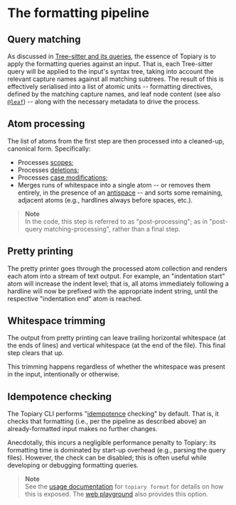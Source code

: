 # The formatting pipeline

## Query matching

As discussed in [Tree-sitter and its queries](../getting-started/on-tree-sitter.md),
the essence of Topiary is to apply the formatting queries against an
input. That is, each Tree-sitter query will be applied to the input's
syntax tree, taking into account the relevant capture names against all
matching subtrees. The result of this is effectively serialised into a
list of atomic units -- formatting directives, defined by the matching
capture names, and leaf node content (see also [`@leaf`](capture-names/general.md#leaf))
-- along with the necessary metadata to drive the process.

## Atom processing

The list of atoms from the first step are then processed into a
cleaned-up, canonical form. Specifically:

- Processes [scopes](capture-names/scopes.md);
- Processes [deletions](capture-names/insertion-and-deletion.md#delete);
- Processes [case modifications](capture-names/modification.md#lower_case--upper_case);
- Merges runs of whitespace into a single atom -- or removes them
  entirely, in the presence of an [antispace](capture-names/horizontal-spacing.md#append_antispace--prepend_antispace)
  -- and sorts some remaining, adjacent atoms (e.g., hardlines always
  before spaces, etc.).

> **Note**\
> In the code, this step is referred to as "post-processing"; as in
> "post-query matching-processing", rather than a final step.

## Pretty printing

The pretty printer goes through the processed atom collection and
renders each atom into a stream of text output. For example, an
"indentation start" atom will increase the indent level; that is, all
atoms immediately following a hardline will now be prefixed with the
appropriate indent string, until the respective "indentation end" atom
is reached.

## Whitespace trimming

The output from pretty printing can leave trailing horizontal whitespace
(at the ends of lines) and vertical whitespace (at the end of the file).
This final step clears that up.

<div class="warning">

This trimming happens regardless of whether the whitespace was present
in the input, intentionally or otherwise.

</div>

## Idempotence checking

The Topiary CLI performs "[idempotence][wiki:idempotence] checking" by
default. That is, it checks that formatting (i.e., per the pipeline as
described above) an already-formatted input makes no further changes.

Anecdotally, this incurs a negligible performance penalty to Topiary:
its formatting time is dominated by start-up overhead (e.g., parsing the
query files). However, the check can be disabled; this is often useful
while developing or debugging formatting queries.

> **Note**\
> See the [usage documentation](../cli/usage/format.md) for `topiary
> format` for details on how this is exposed. The [web
> playground](../playground/web.md) also provides this option.

<!-- Links -->
[wiki:idempotence]: https://en.wikipedia.org/wiki/Idempotence
